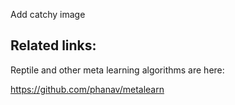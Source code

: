 Add catchy image


## Related links:
Reptile and other meta learning algorithms are here:

https://github.com/phanav/metalearn
